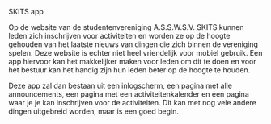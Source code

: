 SKITS app

Op de website van de studentenvereniging A.S.S.W.S.V. SKITS kunnen leden zich inschrijven voor activiteiten en worden ze op de hoogte gehouden van het laatste nieuws van dingen die zich binnen de vereniging spelen. Deze website is echter niet heel vriendelijk voor mobiel gebruik. Een app hiervoor kan het makkelijker maken voor leden om dit te doen en voor het bestuur kan het handig zijn hun leden beter op de hoogte te houden. 

Deze app zal dan bestaan uit een inlogscherm, een pagina met alle announcements, een pagina met een activiteitenkalender en een pagina waar je je kan inschrijven voor de activiteiten. Dit kan met nog vele andere dingen uitgebreid worden, maar is een goed begin. 
